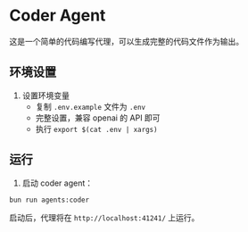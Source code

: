 # Coder Agent

这是一个简单的代码编写代理，可以生成完整的代码文件作为输出。

## 环境设置

1. 设置环境变量
   - 复制 `.env.example` 文件为 `.env`
   - 完整设置，兼容 openai 的 API 即可
   - 执行 `export $(cat .env | xargs)`

## 运行

1. 启动 coder agent：
```bash
bun run agents:coder
```

启动后，代理将在 `http://localhost:41241/` 上运行。

